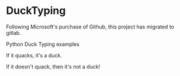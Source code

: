 # DuckTyping
Following Microsoft's purchase of Github, this project has migrated to gitlab.

Python Duck Typing examples

If it quacks, it's a duck.

If it doesn't quack, then it's not a duck!
